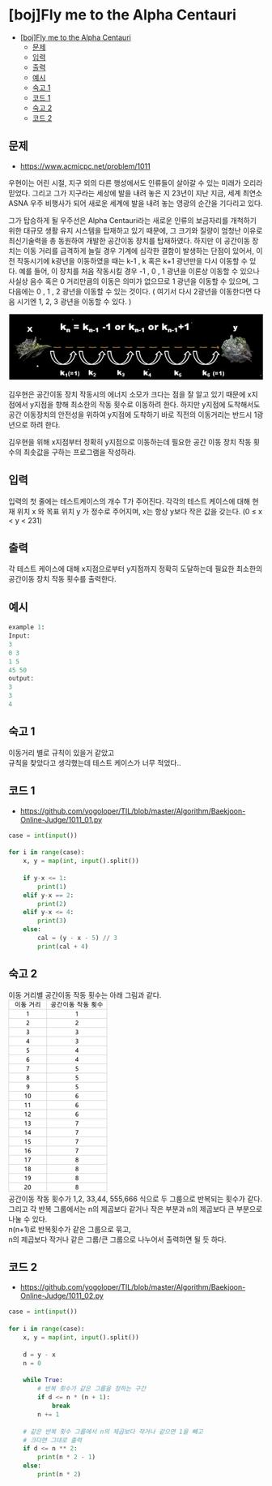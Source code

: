 # [boj]Fly me to the Alpha Centauri

<!-- TOC -->

- [[boj]Fly me to the Alpha Centauri](#bojfly-me-to-the-alpha-centauri)
  - [문제](#%EB%AC%B8%EC%A0%9C)
  - [입력](#%EC%9E%85%EB%A0%A5)
  - [출력](#%EC%B6%9C%EB%A0%A5)
  - [예시](#%EC%98%88%EC%8B%9C)
  - [숙고 1](#%EC%88%99%EA%B3%A0-1)
  - [코드 1](#%EC%BD%94%EB%93%9C-1)
  - [숙고 2](#%EC%88%99%EA%B3%A0-2)
  - [코드 2](#%EC%BD%94%EB%93%9C-2)

<!-- /TOC -->

## 문제

- https://www.acmicpc.net/problem/1011

우현이는 어린 시절, 지구 외의 다른 행성에서도 인류들이 살아갈 수 있는 미래가 오리라 믿었다. 그리고 그가 지구라는 세상에 발을 내려 놓은 지 23년이 지난 지금, 세계 최연소 ASNA 우주 비행사가 되어 새로운 세계에 발을 내려 놓는 영광의 순간을 기다리고 있다.

그가 탑승하게 될 우주선은 Alpha Centauri라는 새로운 인류의 보금자리를 개척하기 위한 대규모 생활 유지 시스템을 탑재하고 있기 때문에, 그 크기와 질량이 엄청난 이유로 최신기술력을 총 동원하여 개발한 공간이동 장치를 탑재하였다. 하지만 이 공간이동 장치는 이동 거리를 급격하게 늘릴 경우 기계에 심각한 결함이 발생하는 단점이 있어서, 이전 작동시기에 k광년을 이동하였을 때는 k-1 , k 혹은 k+1 광년만을 다시 이동할 수 있다. 예를 들어, 이 장치를 처음 작동시킬 경우 -1 , 0 , 1 광년을 이론상 이동할 수 있으나 사실상 음수 혹은 0 거리만큼의 이동은 의미가 없으므로 1 광년을 이동할 수 있으며, 그 다음에는 0 , 1 , 2 광년을 이동할 수 있는 것이다. ( 여기서 다시 2광년을 이동한다면 다음 시기엔 1, 2, 3 광년을 이동할 수 있다. )

![](./images/1011_01.jpeg)

김우현은 공간이동 장치 작동시의 에너지 소모가 크다는 점을 잘 알고 있기 때문에 x지점에서 y지점을 향해 최소한의 작동 횟수로 이동하려 한다. 하지만 y지점에 도착해서도 공간 이동장치의 안전성을 위하여 y지점에 도착하기 바로 직전의 이동거리는 반드시 1광년으로 하려 한다.

김우현을 위해 x지점부터 정확히 y지점으로 이동하는데 필요한 공간 이동 장치 작동 횟수의 최솟값을 구하는 프로그램을 작성하라.

## 입력

입력의 첫 줄에는 테스트케이스의 개수 T가 주어진다. 각각의 테스트 케이스에 대해 현재 위치 x 와 목표 위치 y 가 정수로 주어지며, x는 항상 y보다 작은 값을 갖는다. (0 ≤ x < y < 231)

## 출력

각 테스트 케이스에 대해 x지점으로부터 y지점까지 정확히 도달하는데 필요한 최소한의 공간이동 장치 작동 횟수를 출력한다.

## 예시

```python
example 1:
Input:
3
0 3
1 5
45 50
output:
3
3
4
```

## 숙고 1
이동거리 별로 규칙이 있을거 같았고  
규칙을 찾았다고 생각했는데 테스트 케이스가 너무 적었다..

## 코드 1
- https://github.com/yogoloper/TIL/blob/master/Algorithm/Baekjoon-Online-Judge/1011_01.py

```python
case = int(input())

for i in range(case):
    x, y = map(int, input().split())

    if y-x <= 1:
        print(1)
    elif y-x == 2:
        print(2)
    elif y-x <= 4:
        print(3)
    else:
        cal = (y - x - 5) // 3
        print(cal + 4)
```

## 숙고 2
이동 거리별 공간이동 작동 횟수는 아래 그림과 같다.  
![](./images/1011_02.png)  
공간이동 작동 횟수가 1,2, 33,44, 555,666 식으로 두 그룹으로 반복되는 횟수가 같다.  
그리고 각 반복 그룹에서는 n의 제곱보다 같거나 작은 부분과 n의 제곱보다 큰 부분으로 나눌 수 있다.  
n(n+1)로 반복횟수가 같은 그룹으로 묶고,  
n의 제곱보다 작거나 같은 그룹/큰 그룹으로 나누어서 출력하면 될 듯 하다.
## 코드 2
- https://github.com/yogoloper/TIL/blob/master/Algorithm/Baekjoon-Online-Judge/1011_02.py

```python
case = int(input())

for i in range(case):
    x, y = map(int, input().split())
    
    d = y - x
    n = 0
    
    while True:
        # 반복 횟수가 같은 그룹을 정하는 구간
        if d <= n * (n + 1):
            break
        n += 1
        
    # 같은 반복 횟수 그룹에서 n의 제곱보다 작거나 같으면 1을 빼고
    # 크다면 그대로 출력
    if d <= n ** 2:
        print(n * 2 - 1)
    else:
        print(n * 2)
```